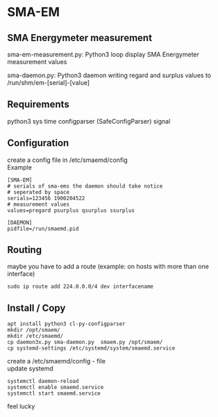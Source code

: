 # SMA-EM

## SMA Energymeter measurement
sma-em-measurement.py: Python3 loop display SMA Energymeter measurement values

sma-daemon.py: Python3 daemon writing regard and surplus values to /run/shm/em-[serial]-[value]

## Requirements
python3
sys
time
configparser (SafeConfigParser)
signal


## Configuration
create a config file in /etc/smaemd/config<br>
Example
```
[SMA-EM]
# serials of sma-ems the daemon should take notice
# seperated by space
serials=123456 1900204522
# measurement values
values=pregard psurplus qsurplus ssurplus

[DAEMON]
pidfile=/run/smaemd.pid
```

## Routing
maybe you have to add a route (example: on hosts with more than one interface) <br>
```
sudo ip route add 224.0.0.0/4 dev interfacename
```

## Install / Copy
```
apt install python3 cl-py-configparser
mkdir /opt/smaem/
mkdir /etc/smaemd/
cp daemon3x.py sma-daemon.py  smaem.py /opt/smaem/
cp systemd-settings /etc/systemd/system/smaemd.service
```
create a /etc/smaemd/config - file <br>
update systemd
```
systemctl daemon-reload
systemctl enable smaemd.service
systemctl start smaemd.service
```
feel lucky
